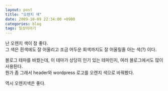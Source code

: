 ```yaml
---
layout: post
title: "오렌지 색"
date: 2009-10-09 22:34:00 +0900
categories: blog
tags: 일상이야기
---
```


난 오렌지 색이 참 좋다. <br/>
그 색은 흰색에도 잘 어울리고 조금 어두운 회색까지도 잘 어울릴줄 아는 색(?) 이다.

블로그 테마를 바꿨는데, 이 테마가 상당히 인기 있는 테마인지, 여러 블로그에서도 많이 사용된다. <br/>
뭔가 좀 그래서 header와 wordpress 로고를 오렌지 색으로 바꿔봤다.

역시 오렌지색은 좋다.

